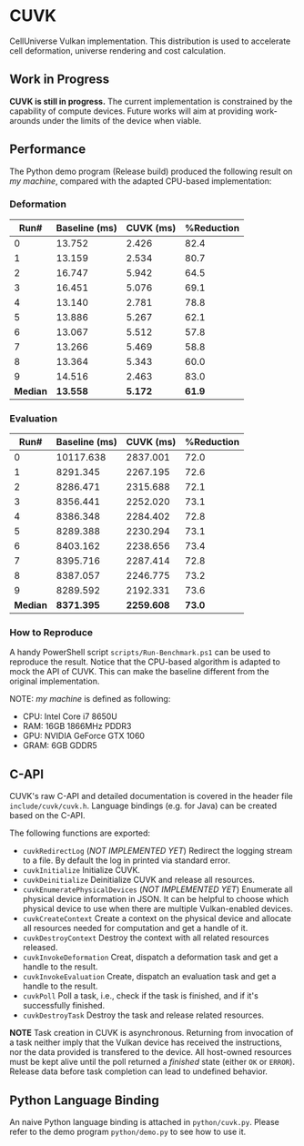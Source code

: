 # CUVK

CellUniverse Vulkan implementation. This distribution is used to accelerate cell deformation, universe rendering and cost calculation.

## Work in Progress

**CUVK is still in progress.** The current implementation is constrained by the capability of compute devices. Future works will aim at providing work-arounds under the limits of the device when viable.

## Performance

The Python demo program (Release build) produced the following result on _my machine_, compared with the adapted CPU-based implementation:

### Deformation

|Run#      |Baseline (ms)|CUVK (ms)|%Reduction|
|----------|-------------|---------|----------|
|0         |       13.752|    2.426|      82.4|
|1         |       13.159|    2.534|      80.7|
|2         |       16.747|    5.942|      64.5|
|3         |       16.451|    5.076|      69.1|
|4         |       13.140|    2.781|      78.8|
|5         |       13.886|    5.267|      62.1|
|6         |       13.067|    5.512|      57.8|
|7         |       13.266|    5.469|      58.8|
|8         |       13.364|    5.343|      60.0|
|9         |       14.516|    2.463|      83.0|
|**Median**|   **13.558**|**5.172**|  **61.9**|

### Evaluation

|Run#      |Baseline (ms)|CUVK (ms)   |%Reduction|
|----------|-------------|------------|----------|
|0         |    10117.638|    2837.001|      72.0|
|1         |     8291.345|    2267.195|      72.6|
|2         |     8286.471|    2315.688|      72.1|
|3         |     8356.441|    2252.020|      73.1|
|4         |     8386.348|    2284.402|      72.8|
|5         |     8289.388|    2230.294|      73.1|
|6         |     8403.162|    2238.656|      73.4|
|7         |     8395.716|    2287.414|      72.8|
|8         |     8387.057|    2246.775|      73.2|
|9         |     8289.592|    2192.331|      73.6|
|**Median**| **8371.395**|**2259.608**|  **73.0**|

### How to Reproduce

A handy PowerShell script `scripts/Run-Benchmark.ps1` can be used to reproduce the result. Notice that the CPU-based algorithm is adapted to mock the API of CUVK. This can make the baseline different from the original implementation.

NOTE: _my machine_ is defined as following:

* CPU: Intel Core i7 8650U
* RAM: 16GB 1866MHz PDDR3
* GPU: NVIDIA GeForce GTX 1060
* GRAM: 6GB GDDR5

## C-API

CUVK's raw C-API and detailed documentation is covered in the header file `include/cuvk/cuvk.h`. Language bindings (e.g. for Java) can be created based on the C-API.

The following functions are exported:

* `cuvkRedirectLog` (*NOT IMPLEMENTED YET*) Redirect the logging stream to a file. By default the log in printed via standard error.
* `cuvkInitialize` Initialize CUVK.
* `cuvkDeinitialize` Deinitialize CUVK and release all resources.
* `cuvkEnumeratePhysicalDevices` (*NOT IMPLEMENTED YET*) Enumerate all physical device information in JSON. It can be helpful to choose which physical device to use when there are multiple Vulkan-enabled devices.
* `cuvkCreateContext` Create a context on the physical device and allocate all resources needed for computation and get a handle of it.
* `cuvkDestroyContext` Destroy the context with all related resources released.
* `cuvkInvokeDeformation` Creat, dispatch a deformation task and get a handle to the result.
* `cuvkInvokeEvaluation` Create, dispatch an evaluation task and get a handle to the result.
* `cuvkPoll` Poll a task, i.e., check if the task is finished, and if it's successfully finished.
* `cuvkDestroyTask` Destroy the task and release related resources.

**NOTE** Task creation in CUVK is asynchronous. Returning from invocation of a task neither imply that the Vulkan device has received the instructions, nor the data provided is transfered to the device. All host-owned resources must be kept alive until the poll returned a *finished* state (either `OK` or `ERROR`). Release data before task completion can lead to undefined behavior.

## Python Language Binding

An naive Python language binding is attached in `python/cuvk.py`. Please refer to the demo program `python/demo.py` to see how to use it.
